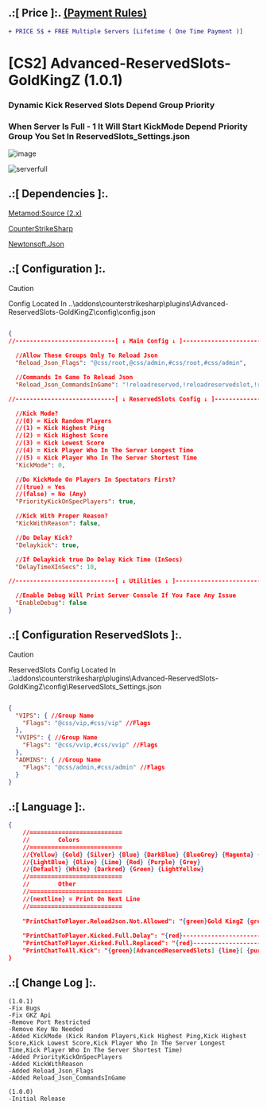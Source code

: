 
## .:[ Price ]:. [(Payment Rules)](https://github.com/oqyh/cs2-Private-Plugins/blob/8040379022008134dde7d34cf08f7a611c750862/README.md?plain=1#L7)
```diff
+ PRICE 5$ + FREE Multiple Servers [Lifetime ( One Time Payment )] 
```

# [CS2] Advanced-ReservedSlots-GoldKingZ (1.0.1)  

### Dynamic Kick Reserved Slots Depend Group Priority 
### When Server Is Full - 1  It Will Start KickMode Depend Priority Group You Set In ReservedSlots_Settings.json 

![image](https://github.com/oqyh/cs2-Private-Plugins/assets/48490385/c7eea100-f571-40e9-880c-ef2414e055d6)

![serverfull](https://github.com/oqyh/cs2-Private-Plugins/assets/48490385/789259bd-a31c-40b5-a140-5ddf26c04bbf)


## .:[ Dependencies ]:.

[Metamod:Source (2.x)](https://www.sourcemm.net/downloads.php/?branch=master)

[CounterStrikeSharp](https://github.com/roflmuffin/CounterStrikeSharp/releases)

[Newtonsoft.Json](https://www.nuget.org/packages/Newtonsoft.Json)


## .:[ Configuration ]:.

> [!CAUTION]
> Config Located In ..\addons\counterstrikesharp\plugins\Advanced-ReservedSlots-GoldKingZ\config\config.json                                         

```json

{
//----------------------------[ ↓ Main Config ↓ ]----------------------------
  
  //Allow These Groups Only To Reload Json
  "Reload_Json_Flags": "@css/root,@css/admin,#css/root,#css/admin",

  //Commands In Game To Reload Json
  "Reload_Json_CommandsInGame": "!reloadreserved,!reloadreservedslot,!reloadreserv",

//----------------------------[ ↓ ReservedSlots Config ↓ ]----------------------------

  //Kick Mode?
  //(0) = Kick Random Players
  //(1) = Kick Highest Ping
  //(2) = Kick Highest Score
  //(3) = Kick Lowest Score
  //(4) = Kick Player Who In The Server Longest Time
  //(5) = Kick Player Who In The Server Shortest Time
  "KickMode": 0,

  //Do KickMode On Players In Spectators First?
  //(true) = Yes
  //(false) = No (Any)
  "PriorityKickOnSpecPlayers": true,

  //Kick With Proper Reason?
  "KickWithReason": false,

  //Do Delay Kick?
  "Delaykick": true,

  //If Delaykick true Do Delay Kick Time (InSecs)
  "DelayTimeXInSecs": 10,

//----------------------------[ ↓ Utilities ↓ ]----------------------------

  //Enable Debug Will Print Server Console If You Face Any Issue
  "EnableDebug": false
}

```


## .:[ Configuration ReservedSlots ]:.

> [!CAUTION]
> ReservedSlots Config Located In ..\addons\counterstrikesharp\plugins\Advanced-ReservedSlots-GoldKingZ\config\ReservedSlots_Settings.json                                         
```json

{
  "VIPS": { //Group Name 
    "Flags": "@css/vip,#css/vip" //Flags
  },
  "VVIPS": { //Group Name 
    "Flags": "@css/vvip,#css/vvip" //Flags
  },
  "ADMINS": { //Group Name 
    "Flags": "@css/admin,#css/admin" //Flags
  }
}

```

## .:[ Language ]:.
```json
{
	//==========================
	//        Colors
	//==========================
	//{Yellow} {Gold} {Silver} {Blue} {DarkBlue} {BlueGrey} {Magenta} {LightRed}
	//{LightBlue} {Olive} {Lime} {Red} {Purple} {Grey}
	//{Default} {White} {Darkred} {Green} {LightYellow}
	//==========================
	//        Other
	//==========================
	//{nextline} = Print On Next Line
	//==========================
	
	"PrintChatToPlayer.ReloadJson.Not.Allowed": "{green}Gold KingZ {grey}| {darkred}You Dont Have Permission To Access This",
	
	"PrintChatToPlayer.Kicked.Full.Delay": "{red}------------------------------------------ {nextline} {green}[AdvancedReservedSlots] {red}Server is full {grey}This Slot Reserved For {lime}Vips Only {nextline} {red}------------------------------------------",
	"PrintChatToPlayer.Kicked.Full.Replaced": "{red}------------------------------------------ {nextline} {green}[AdvancedReservedSlots] {grey}You Will Be Kicked {nextline} {green}[AdvancedReservedSlots] {grey}Reason: {lime}[ {purple}{0} {grey}/ {gold}{1} {lime}] {grey}Took Your Spot {nextline} {red}------------------------------------------",
	"PrintChatToAll.Kick": "{green}[AdvancedReservedSlots] {lime}[ {purple}{0} {grey}/ {gold}{1} {lime}] {grey}Joinned {nextline} {green}[AdvancedReservedSlots] {grey}Player: {red}{2} {grey}Will Get Kicked"
}
```

## .:[ Change Log ]:.
```
(1.0.1)
-Fix Bugs
-Fix GKZ Api
-Remove Port Restricted
-Remove Key No Needed
-Added KickMode (Kick Random Players,Kick Highest Ping,Kick Highest Score,Kick Lowest Score,Kick Player Who In The Server Longest Time,Kick Player Who In The Server Shortest Time)
-Added PriorityKickOnSpecPlayers 
-Added KickWithReason 
-Added Reload_Json_Flags 
-Added Reload_Json_CommandsInGame 

(1.0.0)
-Initial Release
```
